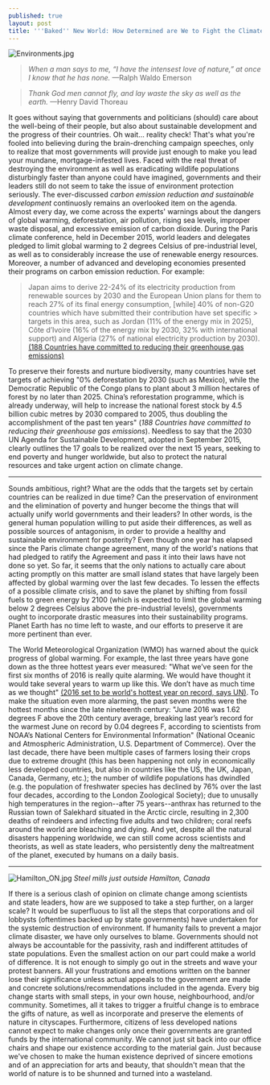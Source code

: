 ```yaml
---
published: true
layout: post
title: '''Baked'' New World: How Determined are We to Fight the Climate Crisis?'
---
```


![Environments.jpg]({{site.baseurl}}/img/Environments.jpg)

> *When a man says to me, “I have the intensest love of nature,” at once I know that he has none.* —Ralph Waldo Emerson

> *Thank God men cannot fly, and lay waste the sky as well as the earth.* —Henry David Thoreau

<span class="versal i9">I</span>t goes without saying that governments and politicians (should) care about the well-being of their people, but also about sustainable development and the progress of their countries. Oh wait... reality check! That's what you're fooled into believing during the brain-drenching campaign speeches, only to realize that most governments will provide just enough to make you lead your mundane, mortgage-infested lives. Faced with the real threat of destroying the environment as well as eradicating wildlife populations disturbingly faster than anyone could have imagined, governments and their leaders still do not seem to take the issue of environment protection seriously. The ever-discussed *carbon emission reduction and sustainable development* continuosly remains an overlooked item on the agenda. Almost every day, we come across the experts' warnings about the dangers of global warming, deforestation, air pollution, rising sea levels, improper waste disposal, and excessive emission of carbon dioxide. During the Paris climate conference, held in December 2015, world leaders and delegates pledged to limit global warming to 2 degrees Celsius of pre-industrial level, as well as to considerably increase the use of renewable energy resources. Moreover, a number of advanced and developing economies presented their programs on carbon emission reduction. For example:

> Japan aims to derive 22-24% of its electricity production from renewable sources by 2030 
> and the European Union plans for them to reach 27% of its final energy consumption, 
> [while] 40% of non-G20 countries which have submitted their contribution have set specific > targets in this area, such as Jordan (11% of the energy mix in 2025), Côte d’Ivoire (16% 
> of the energy mix by 2030, 32% with international support) and Algeria (27% of national 
> electricity production by 2030). [(188 Countries have committed to reducing their 
> greenhouse gas emissions)](http://www.cop21.gouv.fr/en/185-countries-have-committed-to-reducing-their-greenhouse-gas-emissions/) 

To preserve their forests and nurture biodiversity, many countries have set targets of achieving "0% deforestation by 2030 (such as Mexico), while the Democratic Republic of the Congo plans to plant about 3 million hectares of forest by no later than 2025. China’s reforestation programme, which is already underway, will help to increase the national forest stock by 4.5 billion cubic metres by 2030 compared to 2005, thus doubling the accomplishment of the past ten years" (*188 Countries have committed to reducing their greenhouse gas emissions*). Needless to say that the 2030 UN Agenda for Sustainable Development, adopted in September 2015, clearly outlines the 17 goals to be realized over the next 15 years, seeking to end poverty and hunger worldwide, but also to protect the natural resources and take urgent action on climate change.

*****
Sounds ambitious, right? What are the odds that the targets set by certain countries can be realized in due time? Can the preservation of environment and the elimination of poverty and hunger become the things that will actually unify world governments and their leaders? In other words, is the general human population willing to put aside their differences, as well as possible sources of antagonism, in order to provide a healthy and sustainable environment for posterity? Even though one year has elapsed since the Paris climate change agreement, many of the world's nations that had pledged to ratify the Agreement and pass it into their laws have not done so yet. So far, it seems that the only nations to actually care about acting promptly on this matter are small island states that have largely been affected by global warming over the last few decades. To lessen the effects of a possible climate crisis, and to save the planet by shifting from fossil fuels to green energy by 2100 (which is expected to limit the global warming below 2 degrees Celsius above the pre-industrial levels), governments ought to incorporate drastic measures into their sustainability programs. Planet Earth has no time left to waste, and our efforts to preserve it are more pertinent than ever.          

The World Meteorological Organization (WMO) has warned about the quick progress of global warming. For example, the last three years have gone down as the three hottest years ever measured: "What we’ve seen for the first six months of 2016 is really quite alarming. We would have thought it would take several years to warm up like this. We don’t have as much time as we thought" [(2016 set to be world's hottest year on record, says UN)](https://www.theguardian.com/environment/2016/jul/21/2016-worlds-hottest-year-on-record-un-wmo). To make the situation even more alarming, the past seven months were the hottest months since the late nineteenth century: "June 2016 was 1.62 degrees F above the 20th century average, breaking last year’s record for the warmest June on record by 0.04 degrees F, according to scientists from NOAA’s National Centers for Environmental Information" (National Oceanic and Atmospheric Administration, U.S. Department of Commerce). Over the last decade, there have been multiple cases of farmers losing their crops due to extreme drought (this has been happening not only in economically less developed countries, but also in countries like the US, the UK, Japan, Canada, Germany, etc.); the number of wildlife populations has dwindled (e.g. the population of freshwater species has declined by 76% over the last four decades, according to the London Zoological Society); due to unusally high temperatures in the region--after 75 years--anthrax has returned to the Russian town of Salekhard situated in the Arctic circle, resulting in 2,300 deaths of reindeers and infecting five adults and two children; coral reefs around the world are bleaching and dying. And yet, despite all the natural disasters happening worldwide, we can still come across scientists and theorists, as well as state leaders, who persistently deny the maltreatment of the planet, executed by humans on a daily basis. 

*****

![Hamilton_ON.jpg]({{site.baseurl}}/img/Hamilton_ON.jpg)
     *Steel mills just outside Hamilton, Canada*

If there is a serious clash of opinion on climate change among scientists and state leaders, how are we supposed to take a step further, on a larger scale? It would be superfluous to list all the steps that corporations and oil lobbysts (oftentimes backed up by state governments) have undertaken for the systemic destruction of environment. If humanity fails to prevent a major climate disaster, we have only ourselves to blame. Governments should not always be accountable for the passivity, rash and indifferent attitudes of state populations. Even the smallest action on our part could make a world of difference. It is not enough to simply go out in the streets and wave your protest banners. All your frustrations and emotions written on the banner lose their significance unless actual appeals to the government are made and concrete solutions/recommendations included in the agenda. Every big change starts with small steps, in your own house, neighbourhood, and/or community. Sometimes, all it takes to trigger a fruitful change is to embrace the gifts of nature, as well as incorporate and preserve the elements of nature in cityscapes. Furthermore, citizens of less developed nations cannot expect to make changes only once their governments are granted funds by the international community. We cannot just sit back into our office chairs and shape our existence according to the material gain. Just because we've chosen to make the human existence deprived of sincere emotions and of an appreciation for arts and beauty, that shouldn't mean that the world of nature is to be shunned and turned into a wasteland.  
